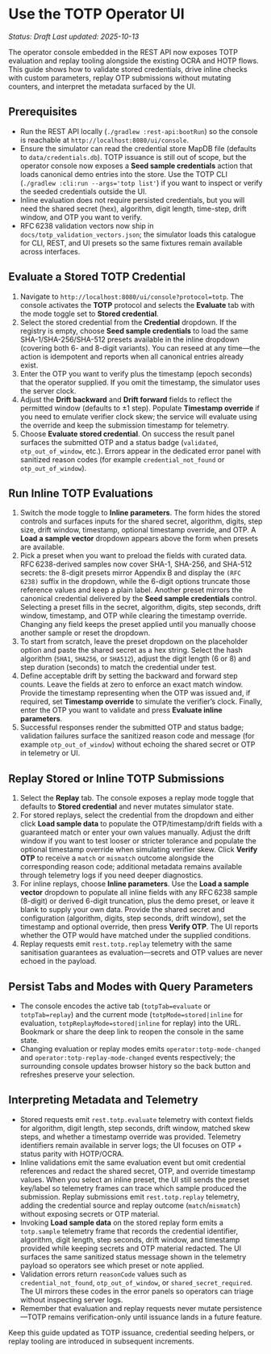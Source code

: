 # Use the TOTP Operator UI

_Status: Draft_
_Last updated: 2025-10-13_

The operator console embedded in the REST API now exposes TOTP evaluation and replay tooling alongside the existing OCRA and HOTP flows. This guide shows how to validate stored credentials, drive inline checks with custom parameters, replay OTP submissions without mutating counters, and interpret the metadata surfaced by the UI.

## Prerequisites
- Run the REST API locally (`./gradlew :rest-api:bootRun`) so the console is reachable at `http://localhost:8080/ui/console`.
- Ensure the simulator can read the credential store MapDB file (defaults to `data/credentials.db`). TOTP issuance is still out of scope, but the operator console now exposes a **Seed sample credentials** action that loads canonical demo entries into the store. Use the TOTP CLI (`./gradlew :cli:run --args='totp list'`) if you want to inspect or verify the seeded credentials outside the UI.
- Inline evaluation does not require persisted credentials, but you will need the shared secret (hex), algorithm, digit length, time-step, drift window, and OTP you want to verify.
- RFC 6238 validation vectors now ship in `docs/totp_validation_vectors.json`; the simulator loads this catalogue for CLI, REST, and UI presets so the same fixtures remain available across interfaces.

## Evaluate a Stored TOTP Credential
1. Navigate to `http://localhost:8080/ui/console?protocol=totp`. The console activates the **TOTP** protocol and selects the **Evaluate** tab with the mode toggle set to **Stored credential**.
2. Select the stored credential from the **Credential** dropdown. If the registry is empty, choose **Seed sample credentials** to load the same SHA-1/SHA-256/SHA-512 presets available in the inline dropdown (covering both 6- and 8-digit variants). You can reseed at any time—the action is idempotent and reports when all canonical entries already exist.
3. Enter the OTP you want to verify plus the timestamp (epoch seconds) that the operator supplied. If you omit the timestamp, the simulator uses the server clock.
4. Adjust the **Drift backward** and **Drift forward** fields to reflect the permitted window (defaults to ±1 step). Populate **Timestamp override** if you need to emulate verifier clock skew; the service will evaluate using the override and keep the submission timestamp for telemetry.
5. Choose **Evaluate stored credential**. On success the result panel surfaces the submitted OTP and a status badge (`validated`, `otp_out_of_window`, etc.). Errors appear in the dedicated error panel with sanitized reason codes (for example `credential_not_found` or `otp_out_of_window`).

## Run Inline TOTP Evaluations
1. Switch the mode toggle to **Inline parameters**. The form hides the stored controls and surfaces inputs for the shared secret, algorithm, digits, step size, drift window, timestamp, optional timestamp override, and OTP. A **Load a sample vector** dropdown appears above the form when presets are available.
2. Pick a preset when you want to preload the fields with curated data. RFC 6238-derived samples now cover SHA-1, SHA-256, and SHA-512 secrets: the 8-digit presets mirror Appendix B and display the `(RFC 6238)` suffix in the dropdown, while the 6-digit options truncate those reference values and keep a plain label. Another preset mirrors the canonical credential delivered by the **Seed sample credentials** control. Selecting a preset fills in the secret, algorithm, digits, step seconds, drift window, timestamp, and OTP while clearing the timestamp override. Changing any field keeps the preset applied until you manually choose another sample or reset the dropdown.
3. To start from scratch, leave the preset dropdown on the placeholder option and paste the shared secret as a hex string. Select the hash algorithm (`SHA1`, `SHA256`, or `SHA512`), adjust the digit length (6 or 8) and step duration (seconds) to match the credential under test.
4. Define acceptable drift by setting the backward and forward step counts. Leave the fields at zero to enforce an exact match window. Provide the timestamp representing when the OTP was issued and, if required, set **Timestamp override** to simulate the verifier’s clock. Finally, enter the OTP you want to validate and press **Evaluate inline parameters**.
5. Successful responses render the submitted OTP and status badge; validation failures surface the sanitized reason code and message (for example `otp_out_of_window`) without echoing the shared secret or OTP in telemetry or UI.

## Replay Stored or Inline TOTP Submissions
1. Select the **Replay** tab. The console exposes a replay mode toggle that defaults to **Stored credential** and never mutates simulator state.
2. For stored replays, select the credential from the dropdown and either click **Load sample data** to populate the OTP/timestamp/drift fields with a guaranteed match or enter your own values manually. Adjust the drift window if you want to test looser or stricter tolerance and populate the optional timestamp override when simulating verifier skew. Click **Verify OTP** to receive a `match` or `mismatch` outcome alongside the corresponding reason code; additional metadata remains available through telemetry logs if you need deeper diagnostics.
3. For inline replays, choose **Inline parameters**. Use the **Load a sample vector** dropdown to populate all inline fields with any RFC 6238 sample (8-digit) or derived 6-digit truncation, plus the demo preset, or leave it blank to supply your own data. Provide the shared secret and configuration (algorithm, digits, step seconds, drift window), set the timestamp and optional override, then press **Verify OTP**. The UI reports whether the OTP would have matched under the supplied conditions.
4. Replay requests emit `rest.totp.replay` telemetry with the same sanitisation guarantees as evaluation—secrets and OTP values are never echoed in the payload.

## Persist Tabs and Modes with Query Parameters
- The console encodes the active tab (`totpTab=evaluate` or `totpTab=replay`) and the current mode (`totpMode=stored|inline` for evaluation, `totpReplayMode=stored|inline` for replay) into the URL. Bookmark or share the deep link to reopen the console in the same state.
- Changing evaluation or replay modes emits `operator:totp-mode-changed` and `operator:totp-replay-mode-changed` events respectively; the surrounding console updates browser history so the back button and refreshes preserve your selection.

## Interpreting Metadata and Telemetry
- Stored requests emit `rest.totp.evaluate` telemetry with context fields for algorithm, digit length, step seconds, drift window, matched skew steps, and whether a timestamp override was provided. Telemetry identifiers remain available in server logs; the UI focuses on OTP + status parity with HOTP/OCRA.
- Inline validations emit the same evaluation event but omit credential references and redact the shared secret, OTP, and override timestamp values. When you select an inline preset, the UI still sends the preset key/label so telemetry frames can trace which sample produced the submission. Replay submissions emit `rest.totp.replay` telemetry, adding the credential source and replay outcome (`match`/`mismatch`) without exposing secrets or OTP material.
- Invoking **Load sample data** on the stored replay form emits a `totp.sample` telemetry frame that records the credential identifier, algorithm, digit length, step seconds, drift window, and timestamp provided while keeping secrets and OTP material redacted. The UI surfaces the same sanitized status message shown in the telemetry payload so operators see which preset or note applied.
- Validation errors return `reasonCode` values such as `credential_not_found`, `otp_out_of_window`, or `shared_secret_required`. The UI mirrors these codes in the error panels so operators can triage without inspecting server logs.
- Remember that evaluation and replay requests never mutate persistence—TOTP remains verification-only until issuance lands in a future feature.

Keep this guide updated as TOTP issuance, credential seeding helpers, or replay tooling are introduced in subsequent increments.
